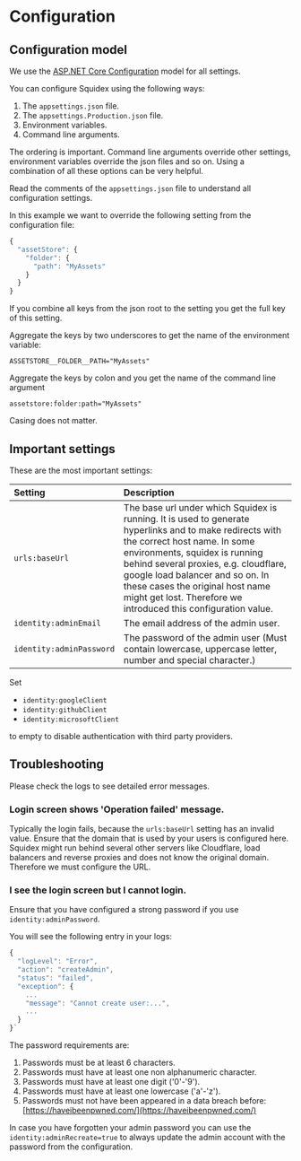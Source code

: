 # Configuration

## Configuration model

We use the [ASP.NET Core Configuration](https://docs.microsoft.com/en-us/aspnet/core/fundamentals/configuration) model for all settings.

You can configure Squidex using the following ways:

1. The `appsettings.json` file.
2. The `appsettings.Production.json` file.
3. Environment variables.
4. Command line arguments.

The ordering is important. Command line arguments override other settings, environment variables override the json files and so on. Using a combination of all these options can be very helpful.

Read the comments of the `appsettings.json` file to understand all configuration settings.

In this example we want to override the following setting from the configuration file:

```javascript
{
  "assetStore": {
    "folder": {
      "path": "MyAssets"
    }
  }
}
```

If you combine all keys from the json root to the setting you get the full key of this setting.

Aggregate the keys by two underscores to get the name of the environment variable:

```text
ASSETSTORE__FOLDER__PATH="MyAssets"
```

Aggregate the keys by colon and you get the name of the command line argument

```text
assetstore:folder:path="MyAssets"
```

Casing does not matter.

## Important settings

These are the most important settings:

| Setting | Description |
| :--- | :--- |
| `urls:baseUrl` | The base url under which Squidex is running. It is used to generate hyperlinks and to make redirects with the correct host name. In some environments, squidex is running behind several proxies, e.g. cloudflare, google load balancer and so on. In these cases the original host name might get lost. Therefore we introduced this configuration value. |
| `identity:adminEmail` | The email address of the admin user. |
| `identity:adminPassword` | The password of the admin user \(Must contain lowercase, uppercase letter, number and special character.\) |

Set

* `identity:googleClient`
* `identity:githubClient`
* `identity:microsoftClient`

to empty to disable authentication with third party providers.

## Troubleshooting

Please check the logs to see detailed error messages.

### Login screen shows 'Operation failed' message.

Typically the login fails, because the `urls:baseUrl` setting has an invalid value. Ensure that the domain that is used by your users is configured here. Squidex might run behind several other servers like Cloudflare, load balancers and reverse proxies and does not know the original domain. Therefore we must configure the URL.

### I see the login screen but I cannot login.

Ensure that you have configured a strong password if you use `identity:adminPassword`.

You will see the following entry in your logs:

```javascript
{
  "logLevel": "Error",
  "action": "createAdmin",
  "status": "failed",
  "exception": {
    ...
    "message": "Cannot create user:...",
    ...
  }
}`
```

The password requirements are:

1. Passwords must be at least 6 characters.
2. Passwords must have at least one non alphanumeric character.
3. Passwords must have at least one digit \('0'-'9'\). 
4. Passwords must have at least one lowercase \('a'-'z'\). 
5. Passwords must not have been appeared in a data breach before: [https://haveibeenpwned.com/](https://haveibeenpwned.com/)

In case you have forgotten your admin password you can use the `identity:adminRecreate=true` to always update the admin account with the password from the configuration.

